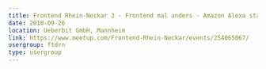 ```yaml
---
title: Frontend Rhein-Neckar 3 - Frontend mal anders - Amazon Alexa statt Browser
date: 2018-09-26
location: Ueberbit GmbH, Mannheim
link: https://www.meetup.com/Frontend-Rhein-Neckar/events/254065067/
usergroup: ftdrn
type: usergroup
---
```

